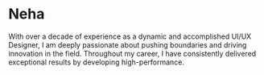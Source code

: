 # Neha
With over a decade of experience as a dynamic and accomplished  UI/UX Designer, I am deeply passionate about pushing boundaries and driving innovation in the field. Throughout my career, I have consistently delivered exceptional results by developing high-performance.
